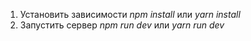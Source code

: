 1) Установить зависимости *npm install* или *yarn install*
2) Запустить сервер *npm run dev* или *yarn run dev*